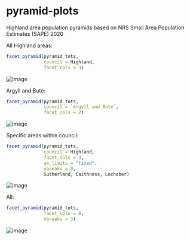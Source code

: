 # pyramid-plots
Highland area population pyramids based on NRS Small Area Population Estimates (SAPE) 2020

All Highland areas:  

```r
facet_pyramid(pyramid_tots,
              council = Highland,
              facet_cols = 3)
```

![image](https://user-images.githubusercontent.com/3278367/173109678-a72bdf93-6470-40d9-8180-c8414f015376.png)  


Argyll and Bute:


```r
facet_pyramid(pyramid_tots,
              council = `Argyll and Bute`,
              facet_cols = 2)
```


![image](https://user-images.githubusercontent.com/3278367/173109557-20bfd0b8-44b5-4700-8063-1b9ec7e45e66.png)  

Specific areas within council:

```r
facet_pyramid(pyramid_tots,
              council = Highland,
              facet_cols = 3,
              ax_limits = "fixed",
              nbreaks = 8,
              Sutherland, Caithness, Lochaber)
```

![image](https://user-images.githubusercontent.com/3278367/173111083-10fc4658-0892-4c2c-99ad-33bbdf5ad2f5.png)  

All:

```r
facet_pyramid(pyramid_tots,
              facet_cols = 6,
              nbreaks = 3)
 ```             
 
 ![image](https://user-images.githubusercontent.com/3278367/173323629-04f570ad-dabc-4ddc-b2fb-2e6beb58b27b.png)

